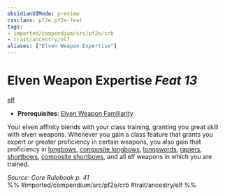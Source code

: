 ```yaml
---
obsidianUIMode: preview
cssclass: pf2e,pf2e-feat
tags:
- imported/compendium/src/pf2e/crb
- trait/ancestry/elf
aliases: ["Elven Weapon Expertise"]
---
```

# Elven Weapon Expertise  *Feat 13*  
[elf](elf.md)  

- **Prerequisites**: [Elven Weapon Familiarity](elven-weapon-familiarity.md)

Your elven affinity blends with your class training, granting you great skill with elven weapons. Whenever you gain a class feature that grants you expert or greater proficiency in certain weapons, you also gain that proficiency in [longbows](../equipment/items/longbow.md), [composite longbows](../equipment/items/composite-longbow.md), [longswords](../equipment/items/longsword.md), [rapiers](../equipment/items/rapier.md), [shortbows](../equipment/items/shortbow.md), [composite shortbows](../equipment/items/composite-shortbow.md), and all elf weapons in which you are trained.

*Source: Core Rulebook p. 41*  
%% #imported/compendium/src/pf2e/crb #trait/ancestry/elf %%